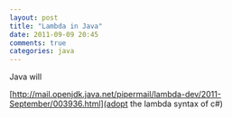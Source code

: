 ```yaml
---
layout: post
title: "Lambda in Java"
date: 2011-09-09 20:45
comments: true
categories: java
---
```


Java will 

[http://mail.openjdk.java.net/pipermail/lambda-dev/2011-September/003936.html](adopt the lambda syntax of c#)

